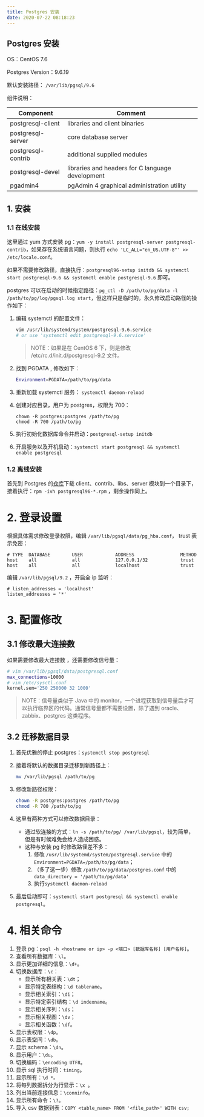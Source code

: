 ```yaml
---
title: Postgres 安装
date: 2020-07-22 08:18:23
---
```

## Postgres 安装

OS：CentOS 7.6

Postgres Version：9.6.19

默认安装路径： `/var/lib/pgsql/9.6`

组件说明：

| Component          | Comment                                          |
| ------------------ | ------------------------------------------------ |
| postgresql-client  | libraries and client binaries                    |
| postgresql-server  | core database server                             |
| postgresql-contrib | additional supplied modules                      |
| postgresql-devel   | libraries and headers for C language development |
| pgadmin4           | pgAdmin 4 graphical administration utility       |

## 1. 安装

### 1.1 在线安装

这里通过 yum 方式安装 pg：`yum -y install postgresql-server postgresql-contrib`，如果存在系统语言问题，则执行 `echo 'LC_ALL="en_US.UTF-8"' >> /etc/locale.conf`。

如果不需要修改路径，直接执行：`postgresql96-setup initdb && systemctl start postgresql-9.6 && systemctl enable postgresql-9.6` 即可。

postgres 可以在启动的时候指定路径：`pg_ctl -D /path/to/pg/data -l /path/to/pg/log/pgsql.log start`，但这样只是临时的，永久修改启动路径的操作如下：

1. 编辑 systemctl 的配置文件：

   ```bash
   vim /usr/lib/systemd/system/postgresql-9.6.service 
   # or use 'systemctl edit postgresql-9.6.service'
   ```

   > NOTE：如果是在 CentOS 6 下，则是修改 /etc/rc.d/init.d/postgresql-9.2 文件。

2. 找到 PGDATA , 修改如下：

   ```bash
   Environment=PGDATA=/path/to/pg/data
   ```

3. 重新加载 systemctl 服务： `systemctl daemon-reload`

4. 创建对应目录，用户为 postgres，权限为 700：

   ```
   chown -R postgres:postgres /path/to/pg
   chmod -R 700 /path/to/pg
   ```

5. 执行初始化数据库命令并启动：`postgresql-setup initdb`

6. 开启服务以及开机启动：`systemctl start postgresql && systemctl enable postgresql`

### 1.2 离线安装

首先到 Postgres 的[仓库](https://yum.postgresql.org/packages/)下载 client、contrib、libs、server 模块到一个目录下，接着执行：`rpm -ivh postgresql96-*.rpm` ，剩余操作同上。

# 2. 登录设置

根据具体需求修改登录权限，编辑 `/var/lib/pgsql/data/pg_hba.conf`， trust 表示免密：

```shell
# TYPE  DATABASE        USER            ADDRESS                 METHOD
host    all             all             127.0.0.1/32            trust
host    all             all             localhost               trust
```

编辑 `/var/lib/pgsql/9.2` ，开启全 ip 监听：

```shell
# listen_addresses = 'localhost'
listen_addresses = '*'
```

# 3. 配置修改

## 3.1 修改最大连接数

如果需要修改最大连接数 ，还需要修改信号量：

```bash
# vim /var/lib/pgsql/data/postgresql.conf
max_connections=10000
# vim /etc/sysctl.conf 
kernel.sem='250 250000 32 1000'
```

> NOTE：信号量类似于 Java 中的 monitor，一个进程获取到信号量后才可以执行临界区的代码。通常信号量都不需要设置，除了遇到 oracle、zabbix、postgres 这类程序。

## 3.2 迁移数据目录

1. 首先优雅的停止 postgres：`systemctl stop postgresql`

2. 接着将默认的数据目录迁移到新路径上：

   ```bash
   mv /var/lib/pgsql /path/to/pg
   ```

3. 修改新路径权限：

   ```bash
   chown -R postgres:postgres /path/to/pg
   chmod -R 700 /path/to/pg
   ```

4. 这里有两种方式可以修改数据目录：

   - 通过软连接的方式：`ln -s /path/to/pg/ /var/lib/pgsql`，较为简单，但是有时候难免会给人造成困惑。
   - 这种与安装 pg 时修改路径差不多：
     1. 修改 `/usr/lib/systemd/system/postgresql.service`  中的 `Environment=PGDATA=/path/to/pg/data`；
     2. （多了这一步）修改 `/path/to/pg/data/postgres.conf` 中的 `data_directory = '/path/to/pg/data'`
     3. 执行`systemctl daemon-reload`

5. 最后启动即可：`systemctl start postgresql && systemctl enable postgresql`。

# 4. 相关命令

1. 登录 pg：`psql -h <hostname or ip> -p <端口> [数据库名称] [用户名称]`。
2. 查看所有数据库：`\l`。
3. 显示更加详细的信息：`\d+`。
4. 切换数据库：`\c`：
   - 显示所有相关表：`\dt`；
   - 显示特定表结构：`\d tablename`。
   - 显示相关索引：`\di`；
   - 显示特定索引结构：`\d indexname`。
   - 显示相关序列：`\ds`；
   - 显示相关视图：`\dv`；
   - 显示相关函数：`\df`。
5. 显示表权限：`\dp`。
6. 显示表空间：`\db`。
7. 显示 schema：`\dn`。
8. 显示用户：`\du`。
9. 切换编码：`\encoding UTF8`。
10. 显示 sql 执行时间：`timing`。
11. 显示所有：`\d *。`
12. 将每列数据拆分为行显示：`\x `。
13. 列出当前连接信息：`\conninfo`。
14. 显示所有命令：`\?`。
15. 导入 csv 数据到表：`COPY <table_name> FROM '<file_path>' WITH csv;`